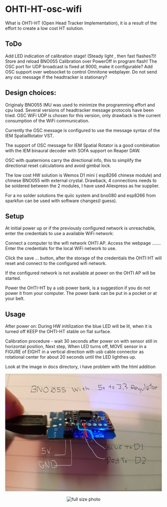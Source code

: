 # OHTI-HT-osc-wifi

 What is OHTI-HT  (Open Head Tracker Implementation), it is a result of the effort to create a low cost HT solution. 

ToDo
--------
Add LED indication of calibration stage! (Steady light , then fast flashes?)!
Store and reload BNO055 Calibration over PowerOff in program flash!
The OSC port for UDP broadcast is fixed at 9000, make it configurable?
Add OSC support over websocket to control Omnitone webplayer.
Do not send any osc message if the headtracker is stationary?

Design choices: 
-------------------------
Originaly BNO055 IMU was used to minimize the programming effort and cpu load.
Several versions of headtracker message protocols have been tried.
OSC WiFi UDP is chosen for this version, only drawback is the current consumption of the WiFi communication.

Currently the OSC message is configured to use the message syntax of the IEM SpatialRotator VST.

The support of OSC message for IEM Spatial Rotator is a good combination with the IEM binaural decoder with SOFA support on Reaper DAW.

OSC with quaternions carry the directional info, this to simplify the directional reset calculations and avoid gimbal lock.

The low cost HW solution is Wemos D1 mini ( esp8266 chinese module) and chinese BNO055 with external crystal.
Drawback, 4 connections needs to be soldered between the 2 modules, I have used Aliexpress as hw supplier.

For a no solder solutions the quiic system and bno080 and esp8266 from sparkfun can be used with software changes(I guess).


Setup
---------
At initial power up or if the previously configured network is unreachable, enter the credentials to use a available WiFi network:

Connect a computer to the wifi network OHTI AP.
Access the webpage .......
Enter the credentials for the local WiFi network to use.

Click the save ... button, after the storage of the credentials the OHTI HT will reset and connect to the configured wifi network.

If the configured network is not available at power on the OHTI AP will be started.

Power the OHTI-HT by a usb power bank, is a suggestion if you do not power it from your computer. The power bank can be put in a pocket or at your belt.

Usage
----------
After power on:
During HW initilization the blue LED will be lit, when it is turned off KEEP the OHTI-HT stable on flat surface.

Calibration procedure - wait 30 seconds after power on with sensor still in horizontal position,
Next step, When LED turns off, MOVE sensor in a FIGURE of EIGHT in a vertical direction with usb cable connector as rotational center for about 20 seconds until the LED lighthes up.

Look at the image in docs  directory, i have problem with the html addition
<p align="center">
  <img src="docs/ohtiht.jpg" width="800" title="Connections photo"></p>
  
<p align = "center">
<img src="https://github.com/bossesand/OHTI-HT-osc-wifi/tree/master/docs/ohtiht.jpg" width="400" title="full size photo">
</p>


